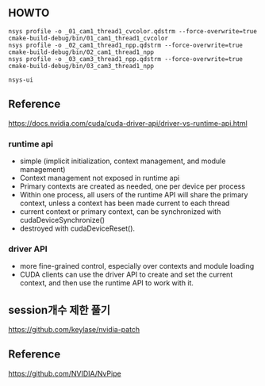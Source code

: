 
## HOWTO

    nsys profile -o _01_cam1_thread1_cvcolor.qdstrm --force-overwrite=true cmake-build-debug/bin/01_cam1_thread1_cvcolor
    nsys profile -o _02_cam1_thread1_npp.qdstrm --force-overwrite=true cmake-build-debug/bin/02_cam1_thread1_npp
    nsys profile -o _03_cam3_thread1_npp.qdstrm --force-overwrite=true cmake-build-debug/bin/03_cam3_thread1_npp

    nsys-ui 

## Reference
https://docs.nvidia.com/cuda/cuda-driver-api/driver-vs-runtime-api.html

### runtime api
- simple (implicit initialization, context management, and module management)
- Context management not exposed in runtime api
- Primary contexts are created as needed, one per device per process
- Within one process, all users of the runtime API will share the primary context, unless a context has been made current to each thread
- current context or primary context, can be synchronized with cudaDeviceSynchronize()
- destroyed with cudaDeviceReset().

### driver API
- more fine-grained control, especially over contexts and module loading
- CUDA clients can use the driver API to create and set the current context, and then use the runtime API to work with it.

## session개수 제한 풀기
https://github.com/keylase/nvidia-patch

## Reference
https://github.com/NVIDIA/NvPipe